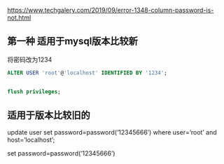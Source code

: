 

https://www.techgalery.com/2019/09/error-1348-column-password-is-not.html


## 第一种 适用于mysql版本比较新 

将密码改为1234

```sql
ALTER USER 'root'@'localhost' IDENTIFIED BY '1234';


flush privileges;
```

## 适用于版本比较旧的

update user set password=password(‘12345666’) where user=’root’ and host=’localhost’;

set password=password(‘12345666’)